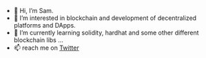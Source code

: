 - 👋 Hi, I’m Sam.
- 👀 I’m interested in blockchain and development of decentralized platforms and DApps.
- 🌱 I’m currently learning solidity, hardhat and some other different blockchain libs ...
- 📫 reach me on <a href="https://twitter.com/SamyWalters" target="_blank">Twitter</a>

<!---
sam-shariat/sam-shariat is a ✨ special ✨ repository because its `README.md` (this file) appears on your GitHub profile.
You can click the Preview link to take a look at your changes.
--->
